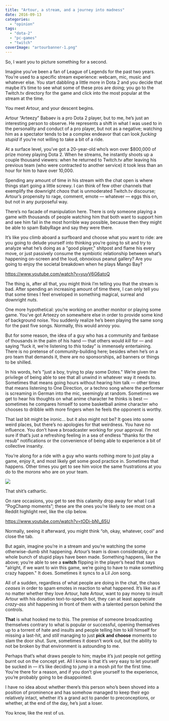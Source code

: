 ```yaml
---
title: "Artour, a stream, and a journey into madness"
date: 2016-09-13
categories: 
  - "opinion"
tags: 
  - "dota-2"
  - "pc-games"
  - "twitch"
coverImage: "artourbanner-1.png"
---
```


So, I want you to picture something for a second.

Imagine you’ve been a fan of League of Legends for the past two years. You’re used to a specific stream experience: webcam, mic, music and whatever else. You start dabbling a little more in Dota 2 and you decide that maybe it’s time to see what some of these pros are doing; you go to the Twitch.tv directory for the game and click into the most popular at the stream at the time.

You meet Artour, and your descent begins.

<!--more-->

Artour “Arteezy” Babaev is a pro Dota 2 player, but to me, he’s just an interesting person to observe. He represents a shift in what I was used to in the personality and conduct of a pro player, but not as a negative; watching him as a spectator tends to be a complex endeavor that can look _fucking stupid_ if you’re not willing to take a bit of a ride.

At a surface level, you’ve got a 20-year-old who’s won over $800,000 of prize money playing Dota 2. When he streams, he instantly shoots up a couple thousand viewers: when he returned to Twitch.tv after leaving his previous team (who were contracted to another service) it took less than an hour for him to have over 10,000.

Spending any amount of time in his stream with the chat open is where things start going a little screwy. I can think of few other channels that exemplify the downright _chaos_ that is unmoderated Twitch.tv discourse; Artour’s propensity to rage, comment, emote — whatever — eggs this on, but not in any purposeful way.

There’s no facade of manipulation here. There is only someone playing a game with thousands of people watching him that both want to support him and see him fail in the most horrible way possible, because then they might be able to spam BabyRage and say they were there.

It’s like you climb aboard a surfboard and choose what you want to ride: are you going to delude yourself into thinking you’re going to sit and try to analyze what he’s doing as a "good player," shitpost and flame his every move, or just passively consume the symbiotic relationship between what’s happening on-screen and the loud, obnoxious peanut gallery? Are you going to enjoy the societal breakdown when he plays Mango Bay?

https://www.youtube.com/watch?v=yuyV6G6atoQ

The thing is, after all that, you might think I’m telling you that the stream is bad. After spending an increasing amount of time there, I can only tell you that some times I feel enveloped in something magical, surreal and downright _nuts_.

One more hypothetical: you’re working on another monitor or playing some game. You’ve got Arteezy on somewhere else in order to provide some kind of background noise. You suddenly realize he’s been playing the same song for the past five songs. Normally, this would annoy you.

But for some reason, the idea of a guy who has a community and fanbase of thousands in the palm of his hand — that others would _kill_ for — and saying “fuck it, we’re listening to _this_ today” is immensely entertaining. There is no pretense of community-building here; besides when he’s on a pro team that demands it, there are no sponsorships, ad banners or things to be shilled.

In his words, he’s "just a boy, trying to play some Dotes." We’re given the privilege of being able to see that all unwind in whatever way it needs to. Sometimes that means going hours without hearing him talk — other times that means listening to One Direction, or a techno song where the performer is screaming in German into the mic, seemingly at random. Sometimes we get to hear his thoughts on what anime character he thinks is best — sometimes he compares himself to some basketball anime character who chooses to dribble with more fingers when he feels the opponent is worthy.

That last bit might be ironic… but it also might not be? It goes into some weird places, but there’s no apologies for that weirdness. You have no influence. You don’t have a broadcaster working for your approval. I’m not sure if that’s just a refreshing feeling in a sea of endless "thanks for the resub" notifications or the convenience of being able to experience a bit of collective insanity.

You’re along for a ride with a guy who wants nothing more to just play a game, enjoy it, and most likely get some good practice in. Sometimes that happens. Other times you get to see him voice the same frustrations at you do to the _morons_ who are on your team.

![](/assets/images/fFpfHrc.gif)

That shit’s cathartic.

On rare occasions, you get to see this calamity drop away for what I call “PogChamp moments”; these are the ones you’re likely to see most on a Reddit highlight reel, like the clip below.

https://www.youtube.com/watch?v=tODi-bN\_65U

Normally, seeing it afterward, you might think “oh, okay, whatever, cool” and close the tab.

But again, imagine you’re in a stream and you’re watching the some otherwise-dumb shit happening. Artour’s team is down considerably, or a whole bunch of stupid plays have been made. Something happens, like the above; you’re able to see a **switch** flipping in the player’s head that says "alright, if we want to win this game, we’re going to have to make something crazy happen." It does. Sometimes it syncs to a Lil Jon song.

All of a sudden, regardless of what people are doing in the chat, the chaos _ceases_ in order to spam emotes in reaction to what happened. It’s like as if no matter whether they love Artour, hate Artour, want to pay money to insult Artour with his donation text-to-speech bot, they can at least appreciate _crazy-ass shit_ happening in front of them with a talented person behind the controls.

**That** is what hooked me to this. The premise of someone broadcasting themselves contrary to what is popular or successful, opening themselves up to a torrent of hate and insults and people telling him to kill himself for missing a last-hit, and _still_ managing to just **pick and choose** moments to slam the door shut. Sure, sometimes it doesn’t work out, but the ability to not be broken by that environment is astounding to me.

Perhaps that’s what draws people to him; maybe it’s just people not getting burnt out on the concept yet. All I know is that it’s very easy to let yourself be sucked in — it’s like deciding to jump in a mosh pit for the first time. You're there for a reason, and if you don’t give yourself to the experience, you’re probably going to be disappointed.

I have no idea about whether there’s this person who’s been shoved into a position of prominence and has somehow managed to keep their ego relatively intact, whether it’s a grand act to pander to preconceptions, or whether, at the end of the day, he’s just a loser.

You know, like the rest of us.
